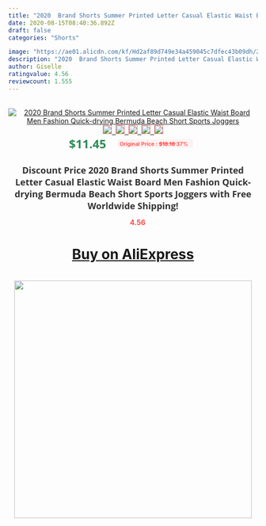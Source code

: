 ```yaml
---
title: "2020  Brand Shorts Summer Printed Letter Casual Elastic Waist Board Men Fashion Quick-drying Bermuda Beach Short Sports Joggers"
date: 2020-08-15T08:40:36.892Z
draft: false
categories: "Shorts"

image: "https://ae01.alicdn.com/kf/Hd2af89d749e34a459045c7dfec43b09dh/2020-Brand-Shorts-Summer-Printed-Letter-Casual-Elastic-Waist-Board-Men-Fashion-Quick-drying-Bermuda-Beach.jpg"
description: "2020  Brand Shorts Summer Printed Letter Casual Elastic Waist Board Men Fashion Quick-drying Bermuda Beach Short Sports Joggers"
author: Giselle
ratingvalue: 4.56
reviewcount: 1.555
---
```

<br>
<div style="text-align: center;">
<a href="https://s.click.aliexpress.com/e/_98RCkd" target="_blank" rel="nofollow noopener noreferrer"><img alt="2020  Brand Shorts Summer Printed Letter Casual Elastic Waist Board Men Fashion Quick-drying Bermuda Beach Short Sports Joggers" class="magnifier-image" src="https://ae01.alicdn.com/kf/Hd2af89d749e34a459045c7dfec43b09dh/2020-Brand-Shorts-Summer-Printed-Letter-Casual-Elastic-Waist-Board-Men-Fashion-Quick-drying-Bermuda-Beach.jpg_640x640.jpg">
<br>
<img style="border:1px solid salmon" src="https://ae01.alicdn.com/kf/Hd2af89d749e34a459045c7dfec43b09dh/2020-Brand-Shorts-Summer-Printed-Letter-Casual-Elastic-Waist-Board-Men-Fashion-Quick-drying-Bermuda-Beach.jpg_120x120.jpg">&nbsp;&nbsp;<img style="border:1px solid salmon" src="https://ae01.alicdn.com/kf/Hb6d0dab4f2614a38af053018a49d4ecaa/2020-Brand-Shorts-Summer-Printed-Letter-Casual-Elastic-Waist-Board-Men-Fashion-Quick-drying-Bermuda-Beach.jpg_120x120.jpg">&nbsp;&nbsp;<img style="border:1px solid salmon" src="https://ae01.alicdn.com/kf/Hc3a0727aa491442eb0ad4f0d7c0dbf6aE/2020-Brand-Shorts-Summer-Printed-Letter-Casual-Elastic-Waist-Board-Men-Fashion-Quick-drying-Bermuda-Beach.jpg_120x120.jpg">&nbsp;&nbsp;<img style="border:1px solid salmon" src="https://ae01.alicdn.com/kf/Hae2dcaaa3a9c4092ae44a154f6158b79m/2020-Brand-Shorts-Summer-Printed-Letter-Casual-Elastic-Waist-Board-Men-Fashion-Quick-drying-Bermuda-Beach.jpg_120x120.jpg">&nbsp;&nbsp;<img style="border:1px solid salmon" src="https://ae01.alicdn.com/kf/H0c9ee4602065488891609705209998b2d/2020-Brand-Shorts-Summer-Printed-Letter-Casual-Elastic-Waist-Board-Men-Fashion-Quick-drying-Bermuda-Beach.jpg_120x120.jpg"></a></div><br0>
<div style="text-align: center;"><span style="background-color: white; border: 0px; box-sizing: border-box; color: seagreen; display: inline-block; font-family: &quot;open sans&quot; , &quot;arial&quot; , &quot;helvetica&quot; , sans-serif , &quot;heiti&quot;; font-size: 24px; font-stretch: inherit; font-weight: 700; line-height: inherit; margin: 0px 10px 0px 0px; padding: 0px; vertical-align: middle;">$11.45 </span>
<span style="background: rgb(255 , 241 , 241); border-radius: 3px; border: 0px; box-sizing: border-box; color: #ff4747; display: inline-block; font-family: inherit; font-size: 12px; font-stretch: inherit; font-style: inherit; font-variant: inherit; font-weight: 600; line-height: inherit; margin: 0px; padding: 2px 5px; transform: scale(0.9); vertical-align: middle;">Original Price : <b style="text-decoration: line-through;">$18.18 </b> 37%&nbsp;&nbsp;</span></div>
<h1 style="color: #333333; display: inline-block; font-family: &quot;open sans&quot; , &quot;arial&quot; , &quot;helvetica&quot; , sans-serif , &quot;heiti&quot;; font-size: 18px; font-stretch: inherit; font-weight: 700; text-align: center;">Discount Price 2020  Brand Shorts Summer Printed Letter Casual Elastic Waist Board Men Fashion Quick-drying Bermuda Beach Short Sports Joggers with Free Worldwide Shipping!</h1>
<div style="color: #ff4747; text-align: center;">
<img src="https://4.bp.blogspot.com/-M0ZcTcb-5uY/XleCXlxnR4I/AAAAAAAAAEc/OrjgMkXV1oMQFaCRZj5HQwOCBcu3w1FegCPcBGAYYCw/s1600/star.png" style="height: 15px;">&nbsp;<b>4.56</b></div>
<div class="button_cont" align="center"><a class="buynow_a" href="https://s.click.aliexpress.com/e/_98RCkd" target="_blank" rel="nofollow noopener noreferrer"><H1>Buy on AliExpress</H1></a></div><br>
<div class="separator" style="clear: both; text-align: center;">
<img src="https://lh3.googleusercontent.com/-pTy5HemUv9M/XlePHvY0dAI/AAAAAAAAAE4/0nX5iRUoIWY8eMW9Dpxeirr157OZliDIgCLcBGAsYHQ/s1600/badge.gif" width="480">
</div>
